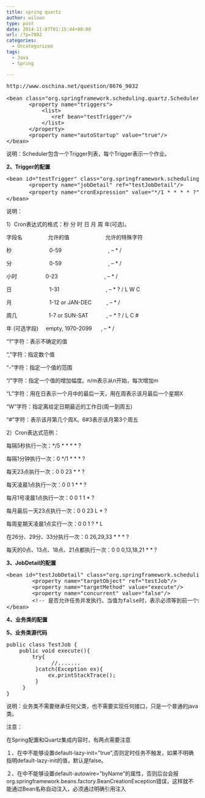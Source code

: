 ```yaml
---
title: spring quartz
author: wiloon
type: post
date: 2014-11-07T01:15:44+00:00
url: /?p=7002
categories:
  - Uncategorized
tags:
  - Java
  - Spring

---
```

<pre class="XML">http://www.oschina.net/question/8676_9032

&lt;bean class="org.springframework.scheduling.quartz.SchedulerFactoryBean"&gt;  
       &lt;property name="triggers"&gt;  
           &lt;list&gt;  
              &lt;ref bean="testTrigger"/&gt;  
           &lt;/list&gt;  
       &lt;/property&gt;  
       &lt;property name="autoStartup" value="true"/&gt;  
&lt;/bean&gt;</pre>

说明：Scheduler包含一个Trigger列表，每个Trigger表示一个作业。

**2、Trigger的配置**

<pre class="XML">&lt;bean id="testTrigger" class="org.springframework.scheduling.quartz.CronTriggerBean"&gt;  
       &lt;property name="jobDetail" ref="testJobDetail"/&gt;  
       &lt;property name="cronExpression" value="*/1 * * * * ?"/&gt;&lt;!-- 每隔1秒钟触发一次 --&gt;  
&lt;/bean&gt;</pre>

说明：

1）Cron表达式的格式：秒 分 时 日 月 周 年(可选)。

字段名                 允许的值                        允许的特殊字符

秒                         0-59                               , &#8211; * /

分                         0-59                               , &#8211; * /

小时                   0-23                               , &#8211; * /

日                         1-31                               , &#8211; * ? / L W C

月                         1-12 or JAN-DEC          , &#8211; * /

周几                     1-7 or SUN-SAT            , &#8211; * ? / L C #

年 (可选字段)     empty, 1970-2099      , &#8211; * /

“?”字符：表示不确定的值

“,”字符：指定数个值

“-”字符：指定一个值的范围

“/”字符：指定一个值的增加幅度。n/m表示从n开始，每次增加m

“L”字符：用在日表示一个月中的最后一天，用在周表示该月最后一个星期X

“W”字符：指定离给定日期最近的工作日(周一到周五)

“#”字符：表示该月第几个周X。6#3表示该月第3个周五

2）Cron表达式范例：

每隔5秒执行一次：\*/5 \* \* \* * ?

每隔1分钟执行一次：0 \*/1 \* \* \* ?

每天23点执行一次：0 0 23 \* \* ?

每天凌晨1点执行一次：0 0 1 \* \* ?

每月1号凌晨1点执行一次：0 0 1 1 * ?

每月最后一天23点执行一次：0 0 23 L * ?

每周星期天凌晨1点实行一次：0 0 1 ? * L

在26分、29分、33分执行一次：0 26,29,33 \* \* * ?

每天的0点、13点、18点、21点都执行一次：0 0 0,13,18,21 \* \* ?

**3、JobDetail的配置**

<pre class="XML">&lt;bean id="testJobDetail" class="org.springframework.scheduling.quartz.MethodInvokingJobDetailFactoryBean"&gt;   
        &lt;property name="targetObject" ref="testJob"/&gt;  
        &lt;property name="targetMethod" value="execute"/&gt;  
        &lt;property name="concurrent" value="false"/&gt;
        &lt;!-- 是否允许任务并发执行。当值为false时，表示必须等到前一个线程处理完毕后才再启一个新的线程 --&gt;  
&lt;/bean&gt;</pre>

**4、业务类的配置**

<bean id=&#8221;testJob&#8221; class=&#8221;com.cjm.web.service.quartz.TestJob&#8221;/>

**5、业务类源代码**

<pre class="Java">public class TestJob {  
    public void execute(){  
        try{  
              //.......
         }catch(Exception ex){  
             ex.printStackTrace();  
         }  
     }  
}</pre>

说明：业务类不需要继承任何父类，也不需要实现任何接口，只是一个普通的java类。

注意：

在Spring配置和Quartz集成内容时，有两点需要注意

１、在<Beans>中不能够设置default-lazy-init=&#8221;true&#8221;,否则定时任务不触发，如果不明确指明default-lazy-init的值，默认是false。

２、在<Beans>中不能够设置default-autowire=&#8221;byName&#8221;的属性，否则后台会报org.springframework.beans.factory.BeanCreationException错误，这样就不能通过Bean名称自动注入，必须通过明确引用注入

